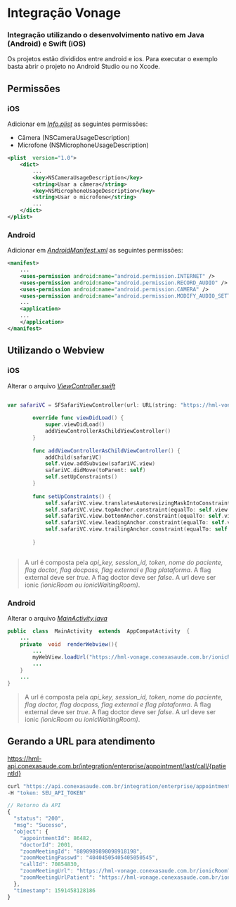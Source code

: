# Integração Vonage

### Integração utilizando o desenvolvimento nativo em Java (Android) e Swift (iOS)

Os projetos estão divididos entre android e ios. Para executar o exemplo basta abrir o projeto no Android Studio ou no Xcode.

## Permissões

### iOS

Adicionar em _[Info.plist](iOS/SimpleSFSafariViewController/Info.plist)_ as seguintes permissões:

-   Câmera (NSCameraUsageDescription)
-   Microfone (NSMicrophoneUsageDescription)

```xml
<plist  version="1.0">
	<dict>
		...
		<key>NSCameraUsageDescription</key>
		<string>Usar a câmera</string>
		<key>NSMicrophoneUsageDescription</key>
		<string>Usar o microfone</string>
		...
	</dict>
</plist>
```

### Android

Adicionar em _[AndroidManifest.xml](android/app/src/main/AndroidManifest.xml)_ as seguintes permissões:

```xml
<manifest>
	...
	<uses-permission android:name="android.permission.INTERNET" />
	<uses-permission android:name="android.permission.RECORD_AUDIO" />
	<uses-permission android:name="android.permission.CAMERA" />
	<uses-permission android:name="android.permission.MODIFY_AUDIO_SETTINGS" />
	...
	<application>
	...
	</application>
</manifest>
```

## Utilizando o Webview

### iOS

Alterar o arquivo _[ViewController.swift](iOS/SimpleSFSafariViewController/ViewController.swift)_

```swift

var safariVC = SFSafariViewController(url: URL(string: "https://hml-vonage.conexasaude.com.br/ionicRoom?name=Pac._GUILHERME_MIRANDA&sessionId=45da65d4a6s5d4a6sd54atoken=T1==askdçlkasçldkasçdlaksdçaaoiurweqoriewrewsdfsdf654sdf65sd4f6sd&doctor=false&docpass=false&external=true&plataforma=CONEXA&apikey=99999999")!)
        
        override func viewDidLoad() {
            super.viewDidLoad()
            addViewControllerAsChildViewController()
        }
                
        func addViewControllerAsChildViewController() {
            addChild(safariVC)
            self.view.addSubview(safariVC.view)
            safariVC.didMove(toParent: self)
            self.setUpConstraints()
        }
        
        func setUpConstraints() {
            self.safariVC.view.translatesAutoresizingMaskIntoConstraints = false
            self.safariVC.view.topAnchor.constraint(equalTo: self.view.safeAreaLayoutGuide.topAnchor, constant: 0).isActive = true
            self.safariVC.view.bottomAnchor.constraint(equalTo: self.view.safeAreaLayoutGuide.bottomAnchor, constant: 0).isActive = true
            self.safariVC.view.leadingAnchor.constraint(equalTo: self.view.safeAreaLayoutGuide.leadingAnchor, constant: 0).isActive = true
            self.safariVC.view.trailingAnchor.constraint(equalTo: self.view.safeAreaLayoutGuide.trailingAnchor, constant: 0).isActive = true
            
        }
	
```

> A url é composta pela _api_key, session_id, token, nome do paciente, flag doctor, flag docpass, flag external e flag plataforma_.
> A flag external deve ser _true_.
> A flag doctor deve ser _false_.
> A url deve ser ionic _(ionicRoom ou ionicWaitingRoom)_.

### Android

Alterar o arquivo _[MainActivity.java](android/app/src/main/java/com/example/myapplication/MainActivity.java)_

```java
public  class  MainActivity  extends  AppCompatActivity  {
	...
	private  void  renderWebview(){
		...
		myWebView.loadUrl("https://hml-vonage.conexasaude.com.br/ionicRoom?name=Pac._GUILHERME_MIRANDA&sessionId=45da65d4a6s5d4a6sd54atoken=T1==askdçlkasçldkasçdlaksdçaaoiurweqoriewrewsdfsdf654sdf65sd4f6sd&doctor=false&docpass=false&external=true&plataforma=CONEXA&apikey=99999999");
		...
	}
	...
}
```

> A url é composta pela _api_key, session_id, token, nome do paciente, flag doctor, flag docpass, flag external e flag plataforma_.
> A flag external deve ser _true_.
> A flag doctor deve ser _false_.
> A url deve ser ionic _(ionicRoom ou ionicWaitingRoom)_.

## Gerando a URL para atendimento

https://hml-api.conexasaude.com.br/integration/enterprise/appointment/last/call/{patientId}

```java
curl "https://api.conexasaude.com.br/integration/enterprise/appointment/last/call/{patientId}" \
-H "token: SEU_API_TOKEN"
```

```javascript
// Retorno da API
{
  "status": "200",
  "msg": "Sucesso",
  "object": {
    "appointmentId": 86482,
    "doctorId": 2001,
    "zoomMeetingId": "8898989898098918198",
    "zoomMeetingPasswd": "40404505405405050545",
    "callId": 70854830,
    "zoomMeetingUrl": "https://hml-vonage.conexasaude.com.br/ionicRoom?....",
    "zoomMeetingUrlPatient": "https://hml-vonage.conexasaude.com.br/ionicRoom?...."
  },
  "timestamp": 1591458128186
}
```
